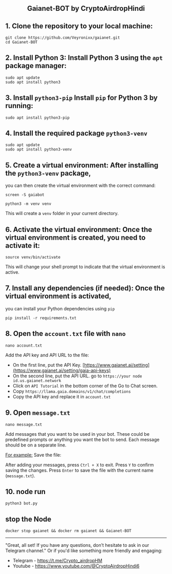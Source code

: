 # <h2 align=center>Gaianet-BOT by CryptoAirdropHindi</h2>


## 1. Clone the repository to your local machine:
```
git clone https://github.com/Veyronixx/gaianet.git
cd Gaianet-BOT
```
## 2. Install Python 3: Install Python 3 using the `apt` package manager:
```
sudo apt update
sudo apt install python3
```

## 3. Install `python3-pip` Install `pip` for Python 3 by running:
```
sudo apt install python3-pip
```
## 4. Install the required package `python3-venv`
```
sudo apt update
sudo apt install python3-venv
```

## 5. Create a virtual environment: After installing the `python3-venv` package,
you can then create the virtual environment with the correct command:
```
screen -S gaiabot
```
```
python3 -m venv venv
```
This will create a `venv` folder in your current directory.

## 6. Activate the virtual environment: Once the virtual environment is created, you need to activate it:
```
source venv/bin/activate
```
This will change your shell prompt to indicate that the virtual environment is active.

## 7. Install any dependencies (if needed): Once the virtual environment is activated,
you can install your Python dependencies using `pip`
```
pip install -r requirements.txt
```
## 8. Open the `account.txt` file with `nano`
```
nano account.txt
```
Add the API key and API URL to the file:

- On the first line, put the API Key. [https://www.gaianet.ai/setting](https://www.gaianet.ai/setting/gaia-api-keys)
- On the second line, put the API URL. go to `https://your node id.us.gaianet.network`
- Click on `API Tutorial` in the bottom corner of the Go to Chat screen.
- Copy `https://llama.gaia.domains/v1/chat/completions`
- Copy the API key and replace it in `account.txt`

## 9. Open `message.txt`
```
nano message.txt
```
Add messages that you want to be used in your bot.
These could be predefined prompts or anything you want the bot
to send. Each message should be on a separate line.

[For example:](https://github.com/CryptoAirdropHindi/Gaianet-BOT/blob/main/message)
Save the file:

After adding your messages, press `Ctrl + X` to exit.
Press `Y` to confirm saving the changes.
Press `Enter` to save the file with the current name (`message.txt`).

## 10. node run
```
python3 bot.py
```

## stop the Node
```
docker stop gaianet && docker rm gaianet && Gaianet-BOT
```

---
"Great, all set! If you have any questions, don’t hesitate to ask in our Telegram channel."
Or if you'd like something more friendly and engaging:
- Telegram - https://t.me/Crypto_airdropHM
- Youtube - https://www.youtube.com/@CryptoAirdropHindi6
